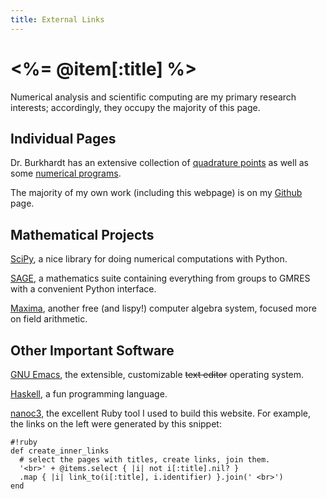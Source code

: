 ```yaml
---
title: External Links
---
```


<%= @item[:title] %>
====================
Numerical analysis and scientific computing are my primary research interests;
accordingly, they occupy the majority of this page.

Individual Pages
----------------
Dr. Burkhardt has an extensive collection of [quadrature
points](http://people.sc.fsu.edu/~jburkardt/datasets/quadrature_rules_tri/quadrature_rules_tri.html)
as well as some [numerical
programs](http://people.sc.fsu.edu/~jburkardt/m_src/dunavant/dunavant.html).


The majority of my own work (including this webpage) is on my
[Github](http://www.github.com/electricaltape) page.

Mathematical Projects
---------------------
[SciPy](http://www.scipy.org/), a nice library for doing numerical
computations with Python.

[SAGE](http://www.sagemath.org/), a mathematics suite containing everything
from groups to GMRES with a convenient Python interface.

[Maxima](http://maxima.sourceforge.net/), another free (and lispy!) computer
algebra system, focused more on field arithmetic.

Other Important Software
------------------------
[GNU Emacs](http://www.gnu.org/emacs), the extensible, customizable
<del>text editor</del> operating system.

[Haskell](http://www.haskell.org), a fun programming language.

[nanoc3](http://nanoc.stoneship.org/), the excellent Ruby tool I used to build
this website. For example, the links on the left were generated by this snippet:

    #!ruby
    def create_inner_links
      # select the pages with titles, create links, join them.
      '<br>' + @items.select { |i| not i[:title].nil? }
      .map { |i| link_to(i[:title], i.identifier) }.join(' <br>')
    end